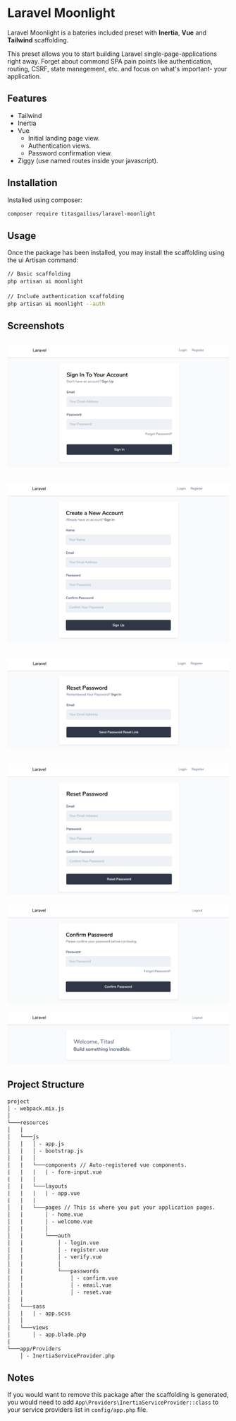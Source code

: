 # Laravel Moonlight

Laravel Moonlight is a bateries included preset with **Inertia**, **Vue** and **Tailwind** scaffolding.

This preset allows you to start building Laravel single-page-applications right away.
Forget about commond SPA pain points like authentication, routing, CSRF, state manegement, etc. and focus on what's important- your application.

## Features

* Tailwind
* Inertia
* Vue
    * Initial landing page view.
    * Authentication views.
    * Password confirmation view.
* Ziggy (use named routes inside your javascript).

## Installation

Installed using composer:
```bash
composer require titasgailius/laravel-moonlight
```

## Usage

Once the package has been installed, you may install the scaffolding using the ui Artisan command:

```bash
// Basic scaffolding
php artisan ui moonlight

// Include authentication scaffolding
php artisan ui moonlight --auth
```

## Screenshots

![GitHub Logo](screenshots/signin.png)
---
![GitHub Logo](screenshots/signup.png)
---
![GitHub Logo](screenshots/email.png)
---
![GitHub Logo](screenshots/reset.png)
---
![GitHub Logo](screenshots/confirm.png)

![GitHub Logo](screenshots/home.png)

## Project Structure
```
project
│ - webpack.mix.js
│
└───resources
│   |
│   └───js
│   |   │ - app.js
│   |   │ - bootstrap.js
│   |   │ 
│   |   └───components // Auto-registered vue components.
|   |   |   | - form-input.vue
|   |   |
│   |   └───layouts
|   |   |   | - app.vue
|   |   |
│   |   └───pages // This is where you put your application pages.
│   |       │ - home.vue 
│   |       │ - welcome.vue
│   |       │
│   |       └───auth
│   |           │ - login.vue 
│   |           │ - register.vue 
│   |           │ - verify.vue 
│   |           │
│   |           └───passwords
│   |               │ - confirm.vue
│   |               │ - email.vue
│   |               │ - reset.vue
│   |
│   └───sass
│   |   | - app.scss
│   │
│   └───views
│       │ - app.blade.php
|
└───app/Providers
    │ - InertiaServiceProvider.php
```

## Notes

If you would want to remove this package after the scaffolding is generated, you would need to add `App\Providers\InertiaServiceProvider::class` to your service providers list in `config/app.php` file.